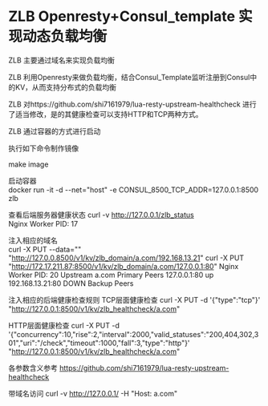 # ZLB Openresty+Consul_template 实现动态负载均衡

ZLB 主要通过域名来实现负载均衡

ZLB 利用Openresty来做负载均衡，结合Consul_Template监听注册到Consul中的KV，从而支持分布式的负载均衡

ZLB 对https://github.com/shi7161979/lua-resty-upstream-healthcheck 进行了适当修改，是的其健康检查可以支持HTTP和TCP两种方式。

ZLB 通过容器的方式进行启动

执行如下命令制作镜像 

make image

启动容器  
docker run -it -d --net="host" -e CONSUL_8500_TCP_ADDR=127.0.0.1:8500  zlb

查看后端服务器健康状态
curl -v http://127.0.0.1/zlb_status  
Nginx Worker PID: 17

注入相应的域名  
curl -X PUT --data="" "http://127.0.0.8500/v1/kv/zlb_domain/a.com/192.168.13.21"
curl -X PUT "http://172.17.211.87:8500/v1/kv/zlb_domain/a.com/127.0.0.1:80"
Nginx Worker PID: 20
Upstream a.com
    Primary Peers
        127.0.0.1:80 up 
        192.168.13.21:80 DOWN
    Backup Peers

注入相应的后端健康检查规则
TCP层面健康检查
curl -X PUT -d '{"type":"tcp"}' "http://127.0.0.1:8500/v1/kv/zlb_healthcheck/a.com"

HTTP层面健康检查
curl -X PUT -d '{"concurrency":10,"rise":2,"interval":2000,"valid_statuses":"200,404,302,301","uri":"/check","timeout":1000,"fall":3,"type":"http"}' "http://127.0.0.1:8500/v1/kv/zlb_healthcheck/a.com"

各参数含义参考 https://github.com/shi7161979/lua-resty-upstream-healthcheck

带域名访问
curl -v http://127.0.0.1/ -H "Host: a.com"
